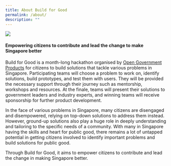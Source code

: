 ```yaml
---
title: About Build for Good
permalink: /about/
description: ""
---
```

![](/images/p%20(165%20of%20243).jpg)
#### **Empowering citizens to contribute and lead the change to make Singapore better**

Build for Good is a month-long hackathon organised by [Open Government Products](open.gov.sg) for citizens to build solutions that tackle various problems in Singapore. Participating teams will choose a problem to work on, identify solutions, build prototypes, and test them with users. They will be provided the necessary support through their journey such as mentorship, workshops and resources. At the finale, teams will present their solutions to government leaders and industry experts, and winning teams will receive sponsorship for further product development.

In the face of various problems in Singapore, many citizens are disengaged and disempowered, relying on top-down solutions to address them instead. However, ground-up solutions also play a huge role in deeply understanding and tailoring to the specific needs of a community. With many in Singapore having the skills and heart for public good, there remains a lot of untapped potential in getting citizens involved to identify important problems and build solutions for public good.

Through Build for Good, it aims to empower citizens to contribute and lead the change in making Singapore better.